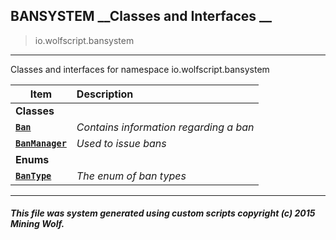 ## BANSYSTEM __Classes and Interfaces __

>io.wolfscript.bansystem

---

Classes and interfaces for namespace io.wolfscript.bansystem

Item | Description   
--- | :--- 
__Classes__|
__[`Ban`](Ban.md)__ | _Contains information regarding a ban_ 
__[`BanManager`](BanManager.md)__ | _Used to issue bans_ 
__Enums__|
__[`BanType`](BanType.md)__ | _The enum of ban types_ 



---



##### This file was system generated using custom scripts copyright (c) 2015 Mining Wolf.
	

